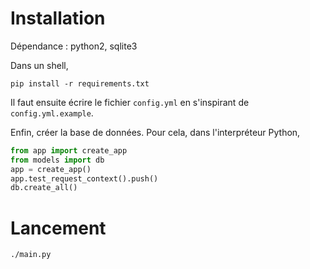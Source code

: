 Installation
============
Dépendance : python2, sqlite3

Dans un shell,

`pip install -r requirements.txt`

Il faut ensuite écrire le fichier `config.yml` en s'inspirant de `config.yml.example`.


Enfin, créer la base de données. Pour cela, dans l'interpréteur Python,

```python
from app import create_app
from models import db
app = create_app()
app.test_request_context().push()
db.create_all()
```

Lancement
=========

`./main.py`
